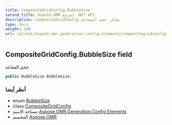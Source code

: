 ```yaml
---
title: CompositeGridConfig.BubbleSize
second_title: Aspose.OMR لمرجع .NET API
description: CompositeGridConfig مجال. حجم الفقاعة
type: docs
weight: 180
url: /ar/net/aspose.omr.generation.config.elements/compositegridconfig/bubblesize/
---
```

## CompositeGridConfig.BubbleSize field

حجم الفقاعة

```csharp
public BubbleSize BubbleSize;
```

### أنظر أيضا

* enum [BubbleSize](../../../aspose.omr.generation/bubblesize/)
* class [CompositeGridConfig](../)
* مساحة الاسم [Aspose.OMR.Generation.Config.Elements](../../compositegridconfig/)
* المجسم [Aspose.OMR](../../../)


